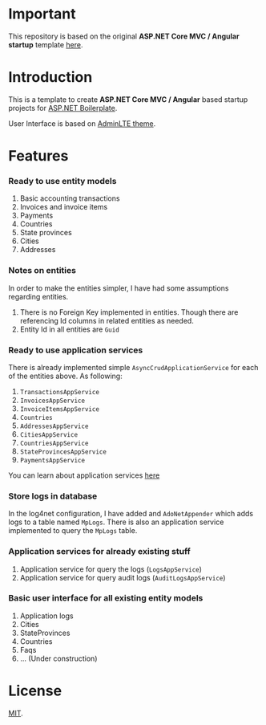 # Important

This repository is based on the original **ASP.NET Core MVC / Angular startup** template [here](https://github.com/aspnetboilerplate/module-zero-core-template).

# Introduction

This is a template to create **ASP.NET Core MVC / Angular** based startup projects for [ASP.NET Boilerplate](https://aspnetboilerplate.com/Pages/Documents). 

User Interface is based on [AdminLTE theme](https://github.com/ColorlibHQ/AdminLTE). 

# Features

### Ready to use entity models

1. Basic accounting transactions
2. Invoices and invoice items
3. Payments
4. Countries
5. State provinces
6. Cities
7. Addresses

### Notes on entities

In order to make the entities simpler, I have had some assumptions regarding entities. 

1. There is no Foreign Key implemented in entities. Though there are referencing Id columns in related entities as needed.
2. Entity Id in all entities are `Guid`


### Ready to use application services 

There is already implemented simple `AsyncCrudApplicationService` for each of the entities above. As following:

1. `TransactionsAppService`
2. `InvoicesAppService`
3. `InvoiceItemsAppService`
4. `Countries`
5. `AddressesAppService`
6. `CitiesAppService`
7. `CountriesAppService`
8. `StateProvincesAppService`
9. `PaymentsAppService`

You can learn about application services [here](https://aspnetboilerplate.com/Pages/Documents/Application-Services)


### Store logs in database

In the log4net configuration, I have added and `AdoNetAppender` which adds logs to a table named `MpLogs`. There is also an application service implemented to query the `MpLogs` table.

### Application services for already existing stuff

1. Application service for query the logs (`LogsAppService`)
2. Application service for query audit logs (`AuditLogsAppService`)

### Basic user interface for all existing entity models

1. Application logs
2. Cities
3. StateProvinces
4. Countries
5. Faqs
6. ... (Under construction)

# License

[MIT](LICENSE).
